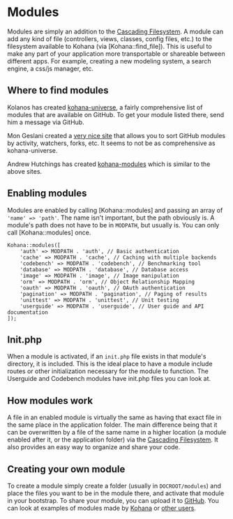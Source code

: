 # Modules

Modules are simply an addition to the [Cascading Filesystem](files). A module can add any kind of file (controllers, views, classes, config files, etc.) to the filesystem available to Kohana (via [Kohana::find_file]). This is useful to make any part of your application more transportable or shareable between different apps. For example, creating a new modeling system, a search engine, a css/js manager, etc.

## Where to find modules

Kolanos has created [kohana-universe](https://github.com/kolanos/kohana-universe/tree/master/modules/), a fairly comprehensive list of modules that are available on GitHub. To get your module listed there, send him a message via GitHub.

Mon Geslani created a [very nice site](http://kohana.mongeslani.com/) that allows you to sort GitHub modules by activity, watchers, forks, etc. It seems to not be as comprehensive as kohana-universe.

Andrew Hutchings has created [kohana-modules](http://www.kohana-modules.com) which is similar to the above sites.

## Enabling modules

Modules are enabled by calling [Kohana::modules] and passing an array of `'name' => 'path'`. The name isn't important, but the path obviously is. A module's path does not have to be in `MODPATH`, but usually is. You can only call [Kohana::modules] once.

    Kohana::modules([
        'auth' => MODPATH . 'auth', // Basic authentication
        'cache' => MODPATH . 'cache', // Caching with multiple backends
        'codebench' => MODPATH . 'codebench', // Benchmarking tool
        'database' => MODPATH . 'database', // Database access
        'image' => MODPATH . 'image', // Image manipulation
        'orm' => MODPATH . 'orm', // Object Relationship Mapping
        'oauth' => MODPATH . 'oauth', // OAuth authentication
        'pagination' => MODPATH . 'pagination', // Paging of results
        'unittest' => MODPATH . 'unittest', // Unit testing
        'userguide' => MODPATH . 'userguide', // User guide and API documentation
    ]);

## Init.php

When a module is activated, if an `init.php` file exists in that module's directory, it is included. This is the ideal place to have a module include routes or other initialization necessary for the module to function. The Userguide and Codebench modules have init.php files you can look at.

## How modules work

A file in an enabled module is virtually the same as having that exact file in the same place in the application folder. The main difference being that it can be overwritten by a file of the same name in a higher location (a module enabled after it, or the application folder) via the [Cascading Filesystem](files). It also provides an easy way to organize and share your code.

## Creating your own module

To create a module simply create a folder (usually in `DOCROOT/modules`) and place the files you want to be in the module there, and activate that module in your bootstrap. To share your module, you can upload it to [GitHub](https://github.com). You can look at examples of modules made by [Kohana](https://github.com/kohana) or [other users](#where-to-find-modules).